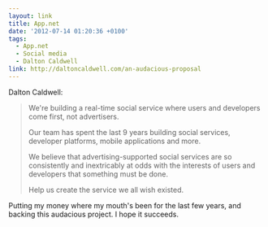 ```yaml
---
layout: link
title: App.net
date: '2012-07-14 01:20:36 +0100'
tags:
  - App.net
  - Social media
  - Dalton Caldwell
link: http://daltoncaldwell.com/an-audacious-proposal
---
```

Dalton Caldwell:

> We're building a real-time social service where users and developers come first, not advertisers.
>
> Our team has spent the last 9 years building social services, developer platforms, mobile applications and more.
>
> We believe that advertising-supported social services are so consistently and inextricably at odds with the interests of users and developers that something must be done.
>
> Help us create the service we all wish existed.

Putting my money where my mouth's been for the last few years, and backing this audacious project. I hope it succeeds.
